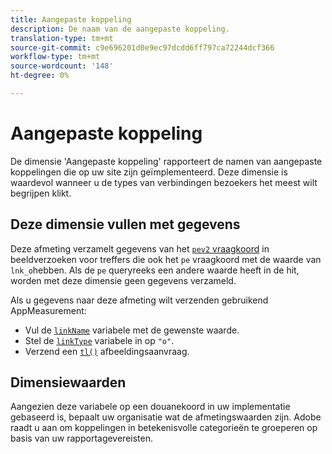 ```yaml
---
title: Aangepaste koppeling
description: De naam van de aangepaste koppeling.
translation-type: tm+mt
source-git-commit: c9e696201d0e9ec97dcdd6ff797ca72244dcf366
workflow-type: tm+mt
source-wordcount: '148'
ht-degree: 0%

---
```



# Aangepaste koppeling

De dimensie &#39;Aangepaste koppeling&#39; rapporteert de namen van aangepaste koppelingen die op uw site zijn geïmplementeerd. Deze dimensie is waardevol wanneer u de types van verbindingen bezoekers het meest wilt begrijpen klikt.

## Deze dimensie vullen met gegevens

Deze afmeting verzamelt gegevens van het [`pev2` vraagkoord](/help/implement/validate/query-parameters.md) in beeldverzoeken voor treffers die ook het `pe` vraagkoord met de waarde van `lnk_o`hebben. Als de `pe` queryreeks een andere waarde heeft in de hit, worden met deze dimensie geen gegevens verzameld.

Als u gegevens naar deze afmeting wilt verzenden gebruikend AppMeasurement:

* Vul de [`linkName`](/help/implement/vars/config-vars/linkname.md) variabele met de gewenste waarde.
* Stel de [`linkType`](/help/implement/vars/config-vars/linktype.md) variabele in op `"o"`.
* Verzend een [`tl()`](/help/implement/vars/functions/tl-method.md) afbeeldingsaanvraag.

## Dimensiewaarden

Aangezien deze variabele op een douanekoord in uw implementatie gebaseerd is, bepaalt uw organisatie wat de afmetingswaarden zijn. Adobe raadt u aan om koppelingen in betekenisvolle categorieën te groeperen op basis van uw rapportagevereisten.
